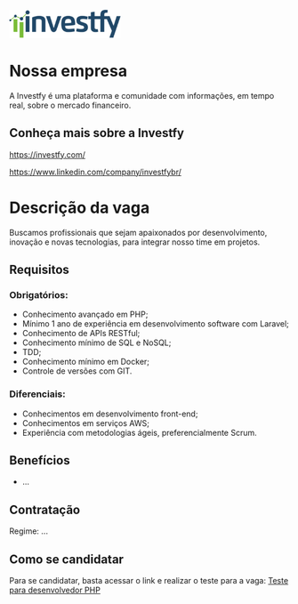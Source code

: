 [![](./images/logo.png)](https://investfy.com)

# Nossa empresa

A Investfy é uma plataforma e comunidade com informações, em tempo real, sobre o mercado financeiro.

## Conheça mais sobre a Investfy

https://investfy.com/

https://www.linkedin.com/company/investfybr/

# Descrição da vaga

Buscamos profissionais que sejam apaixonados por desenvolvimento, inovação e novas tecnologias, para integrar nosso time em projetos.

## Requisitos

### **Obrigatórios:**

- Conhecimento avançado em PHP;
- Mínimo 1 ano de experiência em desenvolvimento software com Laravel;
- Conhecimento de APIs RESTful;
- Conhecimento mínimo de SQL e NoSQL;
- TDD;
- Conhecimento mínimo em Docker;
- Controle de versões com GIT.

### **Diferenciais:**

- Conhecimentos em desenvolvimento front-end;
- Conhecimentos em serviços AWS;
- Experiência com metodologias ágeis, preferencialmente Scrum.

## Benefícios

- ...

## Contratação

Regime: ...

## Como se candidatar

Para se candidatar, basta acessar o link e realizar o teste para a vaga:
[Teste para desenvolvedor PHP](./teste.md)

